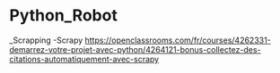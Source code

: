 # Python_Robot

_Scrapping
-Scrapy https://openclassrooms.com/fr/courses/4262331-demarrez-votre-projet-avec-python/4264121-bonus-collectez-des-citations-automatiquement-avec-scrapy
